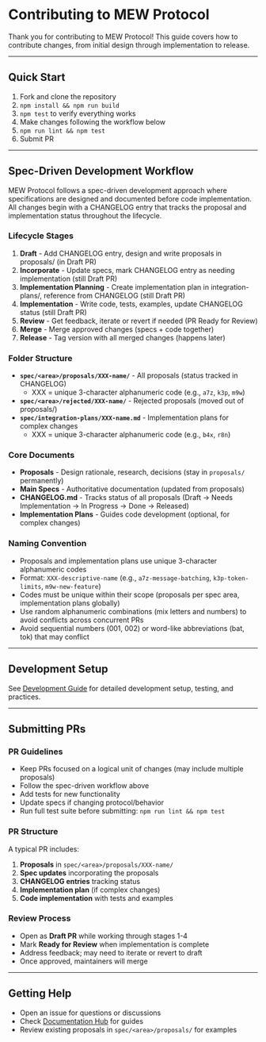 # Contributing to MEW Protocol

Thank you for contributing to MEW Protocol! This guide covers how to contribute changes, from initial design through implementation to release.

---

## Quick Start

1. Fork and clone the repository
2. `npm install && npm run build`
3. `npm test` to verify everything works
4. Make changes following the workflow below
5. `npm run lint && npm test`
6. Submit PR

---

## Spec-Driven Development Workflow

MEW Protocol follows a spec-driven development approach where specifications are designed and documented before code implementation. All changes begin with a CHANGELOG entry that tracks the proposal and implementation status throughout the lifecycle.

### Lifecycle Stages

1. **Draft** - Add CHANGELOG entry, design and write proposals in proposals/ (in Draft PR)
2. **Incorporate** - Update specs, mark CHANGELOG entry as needing implementation (still Draft PR)
3. **Implementation Planning** - Create implementation plan in integration-plans/, reference from CHANGELOG (still Draft PR)
4. **Implementation** - Write code, tests, examples, update CHANGELOG status (still Draft PR)
5. **Review** - Get feedback, iterate or revert if needed (PR Ready for Review)
6. **Merge** - Merge approved changes (specs + code together)
7. **Release** - Tag version with all merged changes (happens later)

### Folder Structure

- **`spec/<area>/proposals/XXX-name/`** - All proposals (status tracked in CHANGELOG)
  - XXX = unique 3-character alphanumeric code (e.g., `a7z`, `k3p`, `m9w`)
- **`spec/<area>/rejected/XXX-name/`** - Rejected proposals (moved out of proposals/)
- **`spec/integration-plans/XXX-name.md`** - Implementation plans for complex changes
  - XXX = unique 3-character alphanumeric code (e.g., `b4x`, `r8n`)

### Core Documents

- **Proposals** - Design rationale, research, decisions (stay in `proposals/` permanently)
- **Main Specs** - Authoritative documentation (updated from proposals)
- **CHANGELOG.md** - Tracks status of all proposals (Draft → Needs Implementation → In Progress → Done → Released)
- **Implementation Plans** - Guides code development (optional, for complex changes)

### Naming Convention

- Proposals and implementation plans use unique 3-character alphanumeric codes
- Format: `XXX-descriptive-name` (e.g., `a7z-message-batching`, `k3p-token-limits`, `m9w-new-feature`)
- Codes must be unique within their scope (proposals per spec area, implementation plans globally)
- Use random alphanumeric combinations (mix letters and numbers) to avoid conflicts across concurrent PRs
- Avoid sequential numbers (001, 002) or word-like abbreviations (bat, tok) that may conflict

---

## Development Setup

See [Development Guide](docs/development.md) for detailed development setup, testing, and practices.

---

## Submitting PRs

### PR Guidelines

- Keep PRs focused on a logical unit of changes (may include multiple proposals)
- Follow the spec-driven workflow above
- Add tests for new functionality
- Update specs if changing protocol/behavior
- Run full test suite before submitting: `npm run lint && npm test`

### PR Structure

A typical PR includes:
1. **Proposals** in `spec/<area>/proposals/XXX-name/`
2. **Spec updates** incorporating the proposals
3. **CHANGELOG entries** tracking status
4. **Implementation plan** (if complex changes)
5. **Code implementation** with tests and examples

### Review Process

- Open as **Draft PR** while working through stages 1-4
- Mark **Ready for Review** when implementation is complete
- Address feedback; may need to iterate or revert to draft
- Once approved, maintainers will merge

---

## Getting Help

- Open an issue for questions or discussions
- Check [Documentation Hub](docs/README.md) for guides
- Review existing proposals in `spec/<area>/proposals/` for examples
